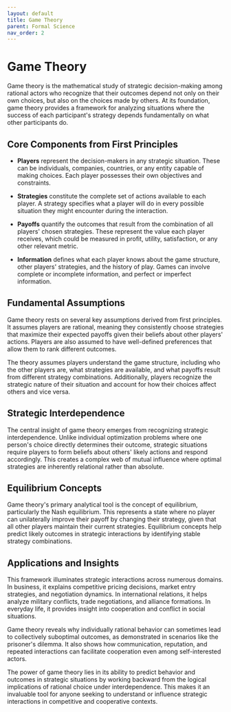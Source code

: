 ```yaml
---
layout: default
title: Game Theory
parent: Formal Science
nav_order: 2
---
```


# Game Theory

Game theory is the mathematical study of strategic decision-making among rational actors who recognize that their outcomes depend not only on their own choices, but also on the choices made by others. At its foundation, game theory provides a framework for analyzing situations where the success of each participant's strategy depends fundamentally on what other participants do.

## Core Components from First Principles

- **Players** represent the decision-makers in any strategic situation. These can be individuals, companies, countries, or any entity capable of making choices. Each player possesses their own objectives and constraints.

- **Strategies** constitute the complete set of actions available to each player. A strategy specifies what a player will do in every possible situation they might encounter during the interaction.

- **Payoffs** quantify the outcomes that result from the combination of all players' chosen strategies. These represent the value each player receives, which could be measured in profit, utility, satisfaction, or any other relevant metric.

- **Information** defines what each player knows about the game structure, other players' strategies, and the history of play. Games can involve complete or incomplete information, and perfect or imperfect information.

## Fundamental Assumptions

Game theory rests on several key assumptions derived from first principles. It assumes players are rational, meaning they consistently choose strategies that maximize their expected payoffs given their beliefs about other players' actions. Players are also assumed to have well-defined preferences that allow them to rank different outcomes.

The theory assumes players understand the game structure, including who the other players are, what strategies are available, and what payoffs result from different strategy combinations. Additionally, players recognize the strategic nature of their situation and account for how their choices affect others and vice versa.

## Strategic Interdependence

The central insight of game theory emerges from recognizing strategic interdependence. Unlike individual optimization problems where one person's choice directly determines their outcome, strategic situations require players to form beliefs about others' likely actions and respond accordingly. This creates a complex web of mutual influence where optimal strategies are inherently relational rather than absolute.

## Equilibrium Concepts

Game theory's primary analytical tool is the concept of equilibrium, particularly the Nash equilibrium. This represents a state where no player can unilaterally improve their payoff by changing their strategy, given that all other players maintain their current strategies. Equilibrium concepts help predict likely outcomes in strategic interactions by identifying stable strategy combinations.

## Applications and Insights

This framework illuminates strategic interactions across numerous domains. In business, it explains competitive pricing decisions, market entry strategies, and negotiation dynamics. In international relations, it helps analyze military conflicts, trade negotiations, and alliance formations. In everyday life, it provides insight into cooperation and conflict in social situations.

Game theory reveals why individually rational behavior can sometimes lead to collectively suboptimal outcomes, as demonstrated in scenarios like the prisoner's dilemma. It also shows how communication, reputation, and repeated interactions can facilitate cooperation even among self-interested actors.

The power of game theory lies in its ability to predict behavior and outcomes in strategic situations by working backward from the logical implications of rational choice under interdependence. This makes it an invaluable tool for anyone seeking to understand or influence strategic interactions in competitive and cooperative contexts.
